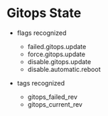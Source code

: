 # Gitops State

+ flags recognized
  + failed.gitops.update
  + force.gitops.update
  + disable.gitops.update
  + disable.automatic.reboot

+ tags recognized
  + gitops_failed_rev
  + gitops_current_rev
